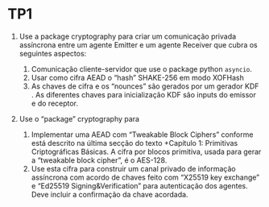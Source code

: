 
# TP1
1. Use a package cryptography    para  criar um comunicação privada assíncrona entre um agente Emitter e um agente Receiver que cubra os seguintes aspectos:
    1. Comunicação cliente-servidor que use o package python `asyncio`.
    2. Usar como cifra AEAD   o “hash” SHAKE-256  em modo XOFHash
    3. As chaves de cifra  e  os “nounces” são gerados por um gerador KDF . As diferentes chaves para inicialização KDF  são inputs do emissor e do receptor.


2. Use o “package” cryptography para
    1. Implementar uma AEAD com “Tweakable Block Ciphers” conforme está descrito na última secção do texto +Capítulo 1: Primitivas Criptográficas Básicas.  A cifra por blocos primitiva, usada para gerar a “tweakable block cipher”, é o AES-128.
    2. Use esta cifra para construir um canal privado de informação assíncrona com acordo de chaves feito com “X25519 key exchange” e “Ed25519 Signing&Verification” para autenticação  dos agentes.  Deve incluir a confirmação da chave acordada.
